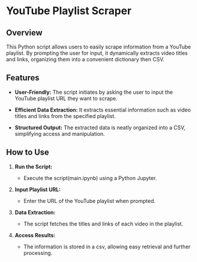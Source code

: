 # YouTube Playlist Scraper

## Overview

This Python script allows users to easily scrape information from a YouTube playlist. By prompting the user for input, it dynamically extracts video titles and links, organizing them into a convenient dictionary then CSV.

## Features

- **User-Friendly:** The script initiates by asking the user to input the YouTube playlist URL they want to scrape.

- **Efficient Data Extraction:** It extracts essential information such as video titles and links from the specified playlist.

- **Structured Output:** The extracted data is neatly organized into a CSV, simplifying access and manipulation.

## How to Use

1. **Run the Script:**
   - Execute the script(main.ipynb) using a Python Jupyter.

2. **Input Playlist URL:**
   - Enter the URL of the YouTube playlist when prompted.

3. **Data Extraction:**
   - The script fetches the titles and links of each video in the playlist.

4. **Access Results:**
   - The information is stored in a csv, allowing easy retrieval and further processing.

